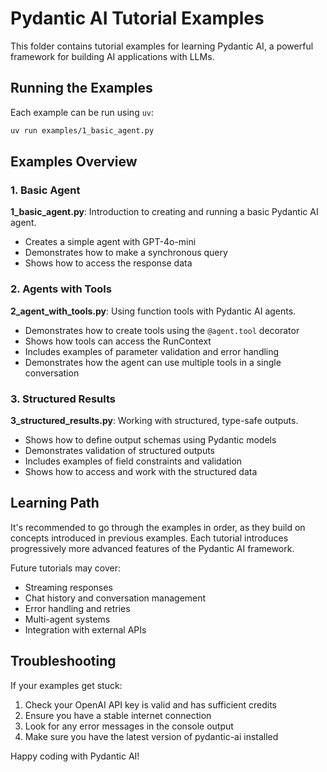 # Pydantic AI Tutorial Examples
This folder contains tutorial examples for learning Pydantic AI, a powerful framework for building AI applications with LLMs.

## Running the Examples
Each example can be run using `uv`:

```bash
uv run examples/1_basic_agent.py
```

## Examples Overview

### 1. Basic Agent

**1_basic_agent.py**: Introduction to creating and running a basic Pydantic AI agent.
- Creates a simple agent with GPT-4o-mini
- Demonstrates how to make a synchronous query
- Shows how to access the response data

### 2. Agents with Tools

**2_agent_with_tools.py**: Using function tools with Pydantic AI agents.
- Demonstrates how to create tools using the `@agent.tool` decorator
- Shows how tools can access the RunContext
- Includes examples of parameter validation and error handling
- Demonstrates how the agent can use multiple tools in a single conversation

### 3. Structured Results

**3_structured_results.py**: Working with structured, type-safe outputs.
- Shows how to define output schemas using Pydantic models
- Demonstrates validation of structured outputs
- Includes examples of field constraints and validation
- Shows how to access and work with the structured data

## Learning Path

It's recommended to go through the examples in order, as they build on concepts introduced in previous examples. Each tutorial introduces progressively more advanced features of the Pydantic AI framework.

Future tutorials may cover:
- Streaming responses
- Chat history and conversation management
- Error handling and retries
- Multi-agent systems
- Integration with external APIs

## Troubleshooting

If your examples get stuck:

1. Check your OpenAI API key is valid and has sufficient credits
2. Ensure you have a stable internet connection
3. Look for any error messages in the console output
4. Make sure you have the latest version of pydantic-ai installed

Happy coding with Pydantic AI! 